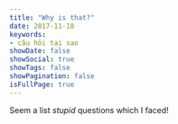 ```yaml
---
title: "Why is that?"
date: 2017-11-10
keywords:
- câu hỏi tại sao
showDate: false
showSocial: true
showTags: false
showPagination: false
isFullPage: true
---
```

Seem a list *stupid* questions which I faced!

<!--toc-->

